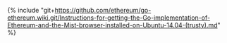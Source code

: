 {% include "git+https://github.com/ethereum/go-ethereum.wiki.git/Instructions-for-getting-the-Go-implementation-of-Ethereum-and-the-Mist-browser-installed-on-Ubuntu-14.04-(trusty).md" %}